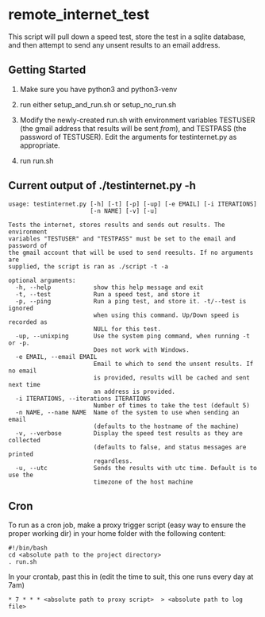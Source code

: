 # remote_internet_test

This script will pull down a speed test, store the test in a sqlite database, and then attempt to send any unsent results to an email address. 

## Getting Started

1. Make sure you have python3 and python3-venv

1. run either setup_and_run.sh or setup_no_run.sh

1. Modify the newly-created run.sh with environment variables TESTUSER (the gmail address that results will be sent *from*), and TESTPASS (the password of TESTUSER). Edit the arguments for testinternet.py as appropriate.

1. run run.sh

## Current output of ./testinternet.py -h

```
usage: testinternet.py [-h] [-t] [-p] [-up] [-e EMAIL] [-i ITERATIONS]
                       [-n NAME] [-v] [-u]

Tests the internet, stores results and sends out results. The environment
variables "TESTUSER" and "TESTPASS" must be set to the email and password of
the gmail account that will be used to send reesults. If no arguments are
supplied, the script is ran as ./script -t -a

optional arguments:
  -h, --help            show this help message and exit
  -t, --test            Run a speed test, and store it
  -p, --ping            Run a ping test, and store it. -t/--test is ignored
                        when using this command. Up/Down speed is recorded as
                        NULL for this test.
  -up, --unixping       Use the system ping command, when running -t or -p.
                        Does not work with Windows.
  -e EMAIL, --email EMAIL
                        Email to which to send the unsent results. If no email
                        is provided, results will be cached and sent next time
                        an address is provided.
  -i ITERATIONS, --iterations ITERATIONS
                        Number of times to take the test (default 5)
  -n NAME, --name NAME  Name of the system to use when sending an email
                        (defaults to the hostname of the machine)
  -v, --verbose         Display the speed test results as they are collected
                        (defaults to false, and status messages are printed
                        regardless.
  -u, --utc             Sends the results with utc time. Default is to use the
                        timezone of the host machine
```

## Cron

To run as a cron job, make a proxy trigger script (easy way to ensure the proper working dir) in your home folder with the following content:
```
#!/bin/bash
cd <absolute path to the project directory>
. run.sh
```
In your crontab, past this in (edit the time to suit, this one runs every day at 7am)
```
* 7 * * * <absolute path to proxy script>  > <absolute path to log file>
```
